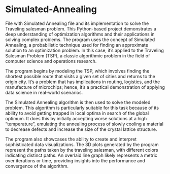 # Simulated-Annealing
File with Simulated Annealing file and its implementation to solve the Traveling salesman problem.
This Python-based project demonstrates a deep understanding of optimization algorithms and their applications in solving complex problems. The program uses the concept of Simulated Annealing, a probabilistic technique used for finding an approximate solution to an optimization problem. In this case, it’s applied to the Traveling Salesman Problem (TSP), a classic algorithmic problem in the field of computer science and operations research.

The program begins by modeling the TSP, which involves finding the shortest possible route that visits a given set of cities and returns to the origin city. It’s a problem that has implications in routing, logistics, and the manufacture of microchips; hence, it’s a practical demonstration of applying data science in real-world scenarios.

The Simulated Annealing algorithm is then used to solve the modeled problem. This algorithm is particularly suitable for this task because of its ability to avoid getting trapped in local optima in search of the global optimum. It does this by initially accepting worse solutions at a high “temperature”, emulating the annealing process of slowly cooling a material to decrease defects and increase the size of the crystal lattice structure.

The program also showcases the ability to create and interpret sophisticated data visualizations. The 3D plots generated by the program represent the paths taken by the traveling salesman, with different colors indicating distinct paths. An overlaid line graph likely represents a metric over iterations or time, providing insights into the performance and convergence of the algorithm.


